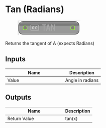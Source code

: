 # Tan (Radians)

<div align="left" data-full-width="false">

<figure><img src="tan_-radians.png" alt=""><figcaption></figcaption></figure>

</div>

Returns the tangent of A (expects Radians)

## Inputs

<table>
<thead><tr><th width="170">Name</th><th>Description</th></tr></thead>
<tbody>
<tr><td>Value</td><td>Angle in radians</td></tr>
</tbody>
</table>

## Outputs

<table>
<thead><tr><th width="170">Name</th><th>Description</th></tr></thead>
<tbody>
<tr><td>Return Value</td><td>tan(x)</td></tr>
</tbody>
</table>